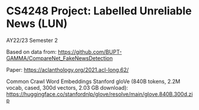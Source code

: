 # CS4248 Project: Labelled Unreliable News (LUN)
AY22/23 Semester 2

Based on data from: https://github.com/BUPT-GAMMA/CompareNet_FakeNewsDetection

Paper: https://aclanthology.org/2021.acl-long.62/

Common Crawl Word Embeddings Stanford gloVe (840B tokens, 2.2M vocab, cased, 300d vectors, 2.03 GB download): https://huggingface.co/stanfordnlp/glove/resolve/main/glove.840B.300d.zip


